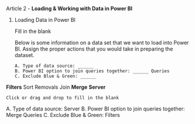 Article 2 - **Loading & Working with Data in Power BI**

1.  Loading Data in Power BI

    Fill in the blank
  
    Below is some information on a data set that we want to load into Power BI. Assign the proper actions that you would take in preparing the dataset.

        A. Type of data source: ______
        B. Power BI option to join queries together: ______ Queries
        C. Exclude Blue & Green: ______

**Filters**
Sort
Removals
Join
**Merge**
**Server**

    Click or drag and drop to fill in the blank
A. Type of data source: Server
B. Power BI option to join queries together: Merge Queries
C. Exclude Blue & Green: Filters
